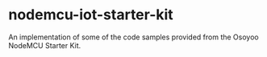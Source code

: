 # nodemcu-iot-starter-kit
An implementation of some of the code samples provided from the Osoyoo NodeMCU Starter Kit.
